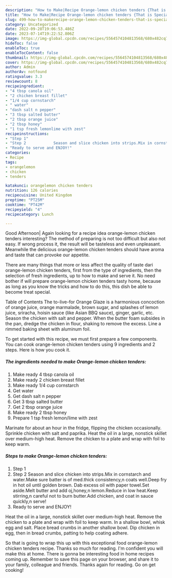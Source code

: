 ```yaml
---
description: "How to Make|Recipe Orange-lemon chicken tenders {That is Special"
title: "How to Make|Recipe Orange-lemon chicken tenders {That is Special"
slug: 499-how-to-makerecipe-orange-lemon-chicken-tenders-that-is-special
category: Uncategorized
date: 2022-09-28T19:06:53.486Z
date: 2023-07-14T19:22:52.806Z
image: https://img-global.cpcdn.com/recipes/5564574104813568/680x482cq70/orange-lemon-chicken-tenders-recipe-main-photo.jpg
hideToc: false
enableToc: true
enableTocContent: false
thumbnail: https://img-global.cpcdn.com/recipes/5564574104813568/680x482cq70/orange-lemon-chicken-tenders-recipe-main-photo.jpg
cover: https://img-global.cpcdn.com/recipes/5564574104813568/680x482cq70/orange-lemon-chicken-tenders-recipe-main-photo.jpg
author: Admin
authorAv: notfound
ratingvalue: 3.3
reviewcount: 8
recipeingredient:
- "4 tbsp canola oil"
- "2 chicken breast fillet"
- "1/4 cup cornstarch"
- " water"
- "dash salt n pepper"
- "3 tbsp salted butter"
- "2 tbsp orange juice"
- "2 tbsp honey"
- "1 tsp fresh lemonlime with zest"
recipeinstructions:
- "Step 1"
- "Step 2            Season and slice chicken into strips.Mix in cornstarch and water.Make sure batter is of med.thick consistency,n coats well.Deep fry in hot oil until golden brown. Dab excess oil with paper towel.Set aside.Melt butter and add oj,honey,n lemon.Reduce in low heat.Keep stirring,n careful not to burn butter.Add chicken, and coat in sauce quickly,n serve!"
- "Ready to serve and ENJOY!"
categories:
- Recipe
tags:
- orangelemon
- chicken
- tenders

katakunci: orangelemon chicken tenders 
nutrition: 126 calories
recipecuisine: United Kingdom
preptime: "PT25M"
cooktime: "PT42M"
recipeyield: "4"
recipecategory: Lunch

---
```



Good Afternoon| Again looking for a recipe idea orange-lemon chicken tenders interesting? The method of preparing is not too difficult but also not easy. If wrong process it, the result will be tasteless and even unpleasant. Meanwhile the delicious orange-lemon chicken tenders should have aroma and taste that can provoke our appetite.






There are many things that more or less affect the quality of taste dari orange-lemon chicken tenders, first from the type of ingredients, then the selection of fresh ingredients, up to how to make and serve it. No need bother if will prepare orange-lemon chicken tenders tasty home, because as long as you know the tricks and how to do this, this dish be able to become treat special.


Table of Contents The to-live-for Orange Glaze is a harmonious concoction of orange juice, orange marmalade, brown sugar, and splashes of lemon juice, sriracha, hoisin sauce (like Asian BBQ sauce), ginger, garlic, etc. Season the chicken with salt and pepper. When the butter foam subsides in the pan, dredge the chicken in flour, shaking to remove the excess. Line a rimmed baking sheet with aluminum foil.


To get started with this recipe, we must first prepare a few components. You can cook orange-lemon chicken tenders using 9 ingredients and 2 steps. Here is how you cook it.

<!--inarticleads1-->

##### The ingredients needed to make Orange-lemon chicken tenders:

1. Make ready 4 tbsp canola oil
1. Make ready 2 chicken breast fillet
1. Make ready 1/4 cup cornstarch
1. Get  water
1. Get dash salt n pepper
1. Get 3 tbsp salted butter
1. Get 2 tbsp orange juice
1. Make ready 2 tbsp honey
1. Prepare 1 tsp fresh lemon/lime with zest


Marinate for about an hour in the fridge, flipping the chicken occasionally. Sprinkle chicken with salt and paprika. Heat the oil in a large, nonstick skillet over medium-high heat. Remove the chicken to a plate and wrap with foil to keep warm. 

<!--inarticleads2-->

##### Steps to make Orange-lemon chicken tenders:

1. Step 1
1. Step 2            Season and slice chicken into strips.Mix in cornstarch and water.Make sure batter is of med.thick consistency,n coats well.Deep fry in hot oil until golden brown. Dab excess oil with paper towel.Set aside.Melt butter and add oj,honey,n lemon.Reduce in low heat.Keep stirring,n careful not to burn butter.Add chicken, and coat in sauce quickly,n serve!
1. Ready to serve and ENJOY!

Heat the oil in a large, nonstick skillet over medium-high heat. Remove the chicken to a plate and wrap with foil to keep warm. In a shallow bowl, whisk egg and salt. Place bread crumbs in another shallow bowl. Dip chicken in egg, then in bread crumbs, patting to help coating adhere. 

So that is going to wrap this up with this exceptional food orange-lemon chicken tenders recipe. Thanks so much for reading. I'm confident you will make this at home. There is gonna be interesting food in home recipes coming up. Remember to save this page on your browser, and share it to your family, colleague and friends. Thanks again for reading. Go on get cooking!
